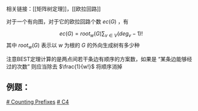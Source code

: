 相关链接：[[矩阵树定理]]，[[欧拉回路]]

对于一个有向图，对于它的欧拉回路个数 $ec(G)$ ，有

$$ec(G)=root_{w}(G)\sum_{v\in V}(deg_v -1)!$$其中 $root_w(G)$ 表示以 $w$ 为根的 $G$ 的外向生成树有多少种

注意BEST定理计算的是两点间若干条边有顺序的方案数，如果是 “某条边能够经过的次数” 则应当除去 $\frac{1}{w!}$ 将顺序消掉

## 例题：

[# Counting Prefixes](https://www.luogu.com.cn/problem/CF1919E)
[# C4](https://www.luogu.com.cn/problem/AT_agc051_d)

